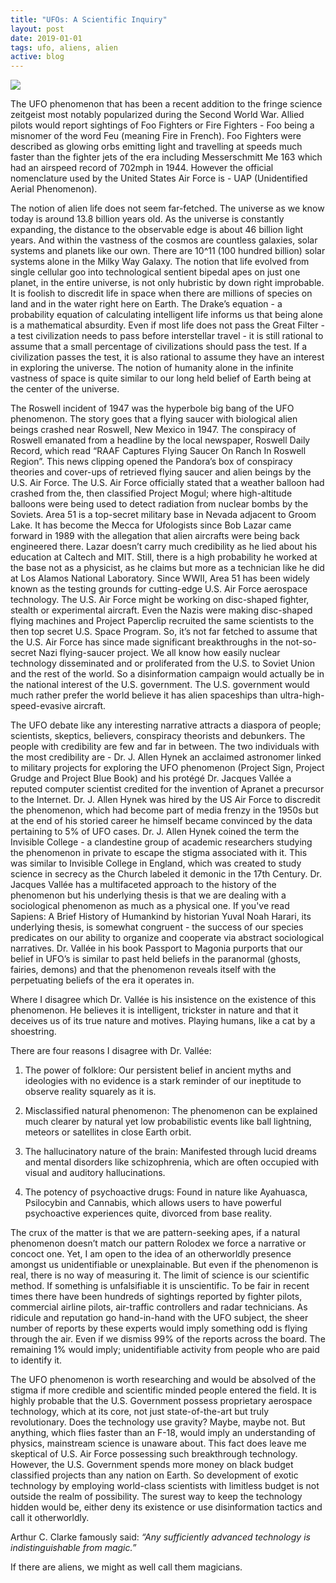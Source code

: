 ```yaml
---
title: "UFOs: A Scientific Inquiry"
layout: post
date: 2019-01-01
tags: ufo, aliens, alien
active: blog
---
```


![](https://static01.nyt.com/images/2018/01/02/science/02SCI-OVERBYE1/02SCI-OVERBYE1-jumbo.jpg?quality=90&auto=webp)

The UFO phenomenon that has been a recent addition to the fringe science zeitgeist most notably popularized during the Second World War. Allied pilots would report sightings of Foo Fighters or Fire Fighters - Foo being a misnomer of the word Feu (meaning Fire in French). Foo Fighters were described as glowing orbs emitting light and travelling at speeds much faster than the fighter jets of the era including Messerschmitt Me 163 which had an airspeed record of 702mph in 1944. However the official nomenclature used by the United States Air Force is - UAP (Unidentified Aerial Phenomenon). 

The notion of alien life does not seem far-fetched. The universe as we know today is around 13.8 billion years old. As the universe is constantly expanding, the distance to the observable edge is about 46 billion light years. And within the vastness of the cosmos are countless galaxies, solar systems and planets like our own. There are 10^11 (100 hundred billion) solar systems alone in the Milky Way Galaxy. The notion that life evolved from single cellular goo into technological sentient bipedal apes on just one planet, in the entire universe, is not only hubristic by down right improbable. It is foolish to discredit life in space when there are millions of species on land and in the water right here on Earth. The Drake’s equation - a probability equation of calculating intelligent life informs us that being alone is a mathematical absurdity. Even if most life does not pass the Great Filter - a test civilization needs to pass before interstellar travel - it is still rational to assume that a small percentage of civilizations should pass the test. If a civilization passes the test, it is also rational to assume they have an interest in exploring the universe. The notion of humanity alone in the infinite vastness of space is quite similar to our long held belief of Earth being at the center of the universe.

The Roswell incident of 1947 was the hyperbole big bang of the UFO phenomenon. The story goes that a flying saucer with biological alien beings crashed near Roswell, New Mexico in 1947. The conspiracy of Roswell emanated from a headline by the local newspaper, Roswell Daily Record, which read “RAAF Captures Flying Saucer On Ranch In Roswell Region”. This news clipping opened the Pandora’s box of conspiracy theories and cover-ups of retrieved flying saucer and alien beings by the U.S. Air Force. The U.S. Air Force officially stated that a weather balloon had crashed from the, then classified Project Mogul; where high-altitude balloons were being used to detect radiation from nuclear bombs by the Soviets. Area 51 is a top-secret military base in Nevada adjacent to Groom Lake. It has become the Mecca for Ufologists since Bob Lazar came forward in 1989 with the allegation that alien aircrafts were being back engineered there. Lazar doesn’t carry much credibility as he lied about his education at Caltech and MIT. Still, there is a high probability he worked at the base not as a physicist, as he claims but more as a technician like he did at Los Alamos National Laboratory. Since WWII, Area 51 has been widely known as the testing grounds for cutting-edge U.S. Air Force aerospace technology. The U.S. Air Force might be working on disc-shaped fighter, stealth or experimental aircraft. Even the Nazis were making disc-shaped flying machines and Project Paperclip recruited the same scientists to the then top secret U.S. Space Program. So, it’s not far fetched to assume that the U.S. Air Force has since made significant breakthroughs in the not-so-secret Nazi flying-saucer project. We all know how easily nuclear technology disseminated and or proliferated from the U.S. to Soviet Union and the rest of the world. So a disinformation campaign would actually be in the national interest of the U.S. government. The U.S. government would much rather prefer the world believe it has alien spaceships than ultra-high-speed-evasive aircraft.

The UFO debate like any interesting narrative attracts a diaspora of people; scientists, skeptics, believers, conspiracy theorists and debunkers. The people with credibility are few and far in between. The two individuals with the most credibility are - Dr. J. Allen Hynek an acclaimed astronomer linked to military projects for exploring the UFO phenomenon (Project Sign, Project Grudge and Project Blue Book) and his protégé Dr. Jacques Vallée a reputed computer scientist credited for the invention of Apranet a precursor to the Internet. Dr. J. Allen Hynek was hired by the US Air Force to discredit the phenomenon, which had become part of media frenzy in the 1950s but at the end of his storied career he himself became convinced by the data pertaining to 5% of UFO cases. Dr. J. Allen Hynek coined the term the Invisible College - a clandestine group of academic researchers studying the phenomenon in private to escape the stigma associated with it. This was similar to Invisible College in England, which was created to study science in secrecy as the Church labeled it demonic in the 17th Century. Dr. Jacques Vallée has a multifaceted approach to the history of the phenomenon but his underlying thesis is that we are dealing with a sociological phenomenon as much as a physical one. If you've read Sapiens: A Brief History of Humankind by historian Yuval Noah Harari, its underlying thesis, is somewhat congruent - the success of our species predicates on our ability to organize and cooperate via abstract sociological narratives. Dr. Vallée in his book Passport to Magonia purports that our belief in UFO’s is similar to past held beliefs in the paranormal (ghosts, fairies, demons) and that the phenomenon reveals itself with the perpetuating beliefs of the era it operates in.

Where I disagree which Dr. Vallée is his insistence on the existence of this phenomenon. He believes it is intelligent, trickster in nature and that it deceives us of its true nature and motives. Playing humans, like a cat by a shoestring.

There are four reasons I disagree with Dr. Vallée:

1. The power of folklore: Our persistent belief in ancient myths and ideologies with no evidence is a stark reminder of our ineptitude to observe reality squarely as it is.

2. Misclassified natural phenomenon: The phenomenon can be explained much clearer by natural yet low probabilistic events like ball lightning, meteors or satellites in close Earth orbit.

3. The hallucinatory nature of the brain: Manifested through lucid dreams and mental disorders like schizophrenia, which are often occupied with visual and auditory hallucinations.

4. The potency of psychoactive drugs: Found in nature like Ayahuasca, Psilocybin and Cannabis, which allows users to have powerful psychoactive experiences quite, divorced from base reality.

The crux of the matter is that we are pattern-seeking apes, if a natural phenomenon doesn’t match our pattern Rolodex we force a narrative or concoct one. Yet, I am open to the idea of an otherworldly presence amongst us unidentifiable or unexplainable. But even if the phenomenon is real, there is no way of measuring it. The limit of science is our scientific method. If something is unfalsifiable it is unscientific. To be fair in recent times there have been hundreds of sightings reported by fighter pilots, commercial airline pilots, air-traffic controllers and radar technicians. As ridicule and reputation go hand-in-hand with the UFO subject, the sheer number of reports by these experts would imply something odd is flying through the air. Even if we dismiss 99% of the reports across the board. The remaining 1% would imply; unidentifiable activity from people who are paid to identify it. 

The UFO phenomenon is worth researching and would be absolved of the stigma if more credible and scientific minded people entered the field.  It is highly probable that the U.S. Government possess proprietary aerospace technology, which at its core, not just state-of-the-art but truly revolutionary. Does the technology use gravity? Maybe, maybe not. But anything, which flies faster than an F-18, would imply an understanding of physics, mainstream science is unaware about. This fact does leave me skeptical of U.S. Air Force possessing such breakthrough technology. However, the U.S. Government spends more money on black budget classified projects than any nation on Earth. So development of exotic technology by employing world-class scientists with limitless budget is not outside the realm of possibility. The surest way to keep the technology hidden would be, either deny its existence or use disinformation tactics and call it otherworldly. 

Arthur C. Clarke famously said: *“Any sufficiently advanced technology is indistinguishable from magic.”*

If there are aliens, we might as well call them magicians.
